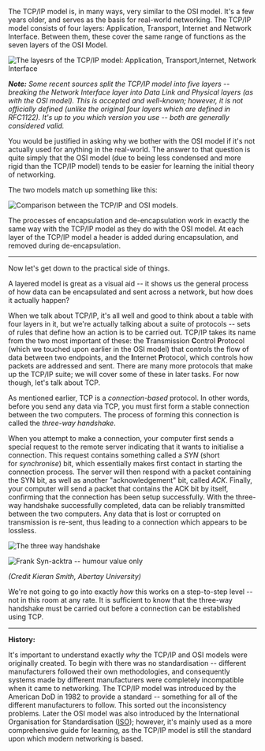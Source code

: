 The TCP/IP model is, in many ways, very similar to the OSI model. It's a few years older, and serves as the basis for real-world networking. The TCP/IP model consists of four layers: Application, Transport, Internet and Network Interface. Between them, these cover the same range of functions as the seven layers of the OSI Model.

![The layesrs of the TCP/IP model: Application, Transport,Internet, Network Interface](https://muirlandoracle.co.uk/wp-content/uploads/2020/02/image-4.png)

_**Note:** Some recent sources split the TCP/IP model into five layers -- breaking the Network Interface layer into Data Link and Physical layers (as with the OSI model). This is accepted and well-known; however, it is not officially defined (unlike the original four layers which are defined in RFC1122). It's up to you which version you use -- both are generally considered valid._  

You would be justified in asking why we bother with the OSI model if it's not actually used for anything in the real-world. The answer to that question is quite simply that the OSI model (due to being less condensed and more rigid than the TCP/IP model) tends to be easier for learning the initial theory of networking.  

The two models match up something like this:

![Comparison between the TCP/IP and OSI models.](https://muirlandoracle.co.uk/wp-content/uploads/2020/02/image-3.png)

The processes of encapsulation and de-encapsulation work in exactly the same way with the TCP/IP model as they do with the OSI model. At each layer of the TCP/IP model a header is added during encapsulation, and removed during de-encapsulation.

---

Now let's get down to the practical side of things.

A layered model is great as a visual aid -- it shows us the general process of how data can be encapsulated and sent across a network, but how does it actually happen?

When we talk about TCP/IP, it's all well and good to think about a table with four layers in it, but we're actually talking about a suite of protocols -- sets of rules that define how an action is to be carried out. TCP/IP takes its name from the two most important of these: the **T**ransmission **C**ontrol **P**rotocol (which we touched upon earlier in the OSI model) that controls the flow of data between two endpoints, and the **I**nternet **P**rotocol, which controls how packets are addressed and sent. There are many more protocols that make up the TCP/IP suite; we will cover some of these in later tasks. For now though, let's talk about TCP.

As mentioned earlier, TCP is a _connection-based_ protocol. In other words, before you send any data via TCP, you must first form a stable connection between the two computers. The process of forming this connection is called the _three-way handshake_.

When you attempt to make a connection, your computer first sends a special request to the remote server indicating that it wants to initialise a connection. This request contains something called a _SYN_ (short for _synchronise_) bit, which essentially makes first contact in starting the connection process. The server will then respond with a packet containing the SYN bit, as well as another "acknowledgement" bit, called _ACK_. Finally, your computer will send a packet that contains the ACK bit by itself, confirming that the connection has been setup successfully. With the three-way handshake successfully completed, data can be reliably transmitted between the two computers. Any data that is lost or corrupted on transmission is re-sent, thus leading to a connection which appears to be lossless.

![The three way handshake](https://muirlandoracle.co.uk/wp-content/uploads/2020/03/image-2.png)

  

![Frank Syn-acktra -- humour value only](https://muirlandoracle.co.uk/wp-content/uploads/2020/02/syn-acktra.jpeg)

_(Credit Kieran Smith, Abertay University)_

We're not going to go into exactly _how_ this works on a step-to-step level -- not in this room at any rate. It is sufficient to know that the three-way handshake must be carried out before a connection can be established using TCP.

---

**History:**

It's important to understand exactly _why_ the TCP/IP and OSI models were originally created. To begin with there was no standardisation -- different manufacturers followed their own methodologies, and consequently systems made by different manufacturers were completely incompatible when it came to networking. The TCP/IP model was introduced by the American DoD in 1982 to provide a standard -- something for all of the different manufacturers to follow. This sorted out the inconsistency problems. Later the OSI model was also introduced by the International Organisation for Standardisation ([ISO](https://www.iso.org/home.html)); however, it's mainly used as a more comprehensive guide for learning, as the TCP/IP model is still the standard upon which modern networking is based.